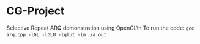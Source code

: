 # CG-Project
Selective Repeat ARQ demonstration using OpenGL\n
To run the code:
`gcc arq.cpp -lGL -lGLU -lglut -lm`
`./a.out`

